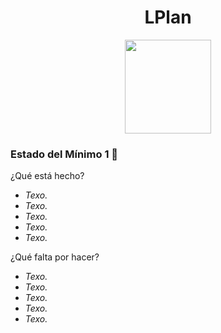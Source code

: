 <h1 align="center"> LPlan </h1>

<p align="center">
  <img width="138" height="150" src="https://grupo3ea.files.wordpress.com/2023/02/lamasia.png">
</p>

### Estado del Mínimo 1 🔧

¿Qué está hecho?

* _Texo._
* _Texo._
* _Texo._
* _Texo._
* _Texo._

¿Qué falta por hacer?

* _Texo._
* _Texo._
* _Texo._
* _Texo._
* _Texo._